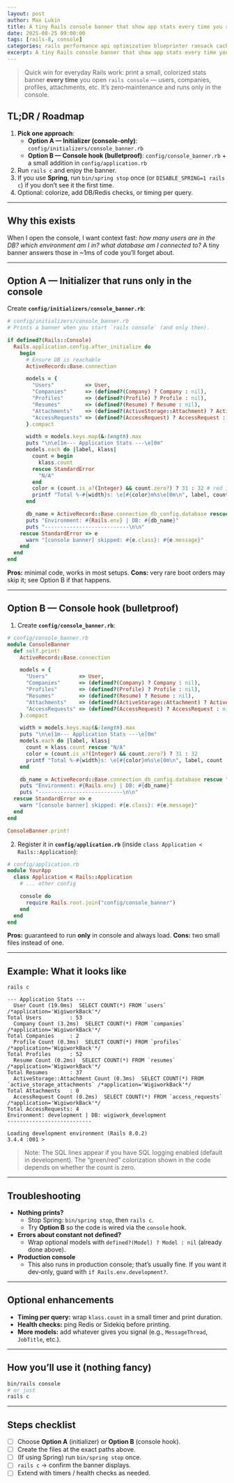 ```yaml
---
layout: post
author: Max Lukin
title: A tiny Rails console banner that show app stats every time you run rails c
date: 2025-08-25 09:00:00
tags: [rails-8, console]
categories: rails performance api optimization blueprinter ransack caching
excerpt: A tiny Rails console banner that show app stats every time you run rails c
---
```


> Quick win for everyday Rails work: print a small, colorized stats banner **every time** you open `rails console` — users, companies, profiles, attachments, etc. It’s zero‑maintenance and runs only in the console.

## TL;DR / Roadmap
1. **Pick one approach**:
   - **Option A — Initializer (console‑only)**: `config/initializers/console_banner.rb`
   - **Option B — Console hook (bulletproof)**: `config/console_banner.rb` + a small addition in `config/application.rb`
2. Run `rails c` and enjoy the banner.
3. If you use **Spring**, run `bin/spring stop` once (or `DISABLE_SPRING=1 rails c`) if you don’t see it the first time.
4. Optional: colorize, add DB/Redis checks, or timing per query.

---

## Why this exists
When I open the console, I want context fast: *how many users are in the DB? which environment am I in? what database am I connected to?*
A tiny banner answers those in ~1ms of code you’ll forget about.

---

## Option A — Initializer that runs only in the console
Create **`config/initializers/console_banner.rb`**:
```ruby
# config/initializers/console_banner.rb
# Prints a banner when you start `rails console` (and only then).

if defined?(Rails::Console)
  Rails.application.config.after_initialize do
    begin
      # Ensure DB is reachable
      ActiveRecord::Base.connection

      models = {
        "Users"          => User,
        "Companies"      => (defined?(Company) ? Company : nil),
        "Profiles"       => (defined?(Profile) ? Profile : nil),
        "Resumes"        => (defined?(Resume) ? Resume : nil),
        "Attachments"    => (defined?(ActiveStorage::Attachment) ? ActiveStorage::Attachment : nil),
        "AccessRequests" => (defined?(AccessRequest) ? AccessRequest : nil)
      }.compact

      width = models.keys.map(&:length).max
      puts "\n\e[1m--- Application Stats ---\e[0m"
      models.each do |label, klass|
        count = begin
          klass.count
        rescue StandardError
          "N/A"
        end
        color = (count.is_a?(Integer) && count.zero?) ? 31 : 32 # red if 0, green otherwise
        printf "Total %-#{width}s: \e[#{color}m%s\e[0m\n", label, count
      end

      db_name = ActiveRecord::Base.connection_db_config.database rescue "unknown"
      puts "Environment: #{Rails.env} | DB: #{db_name}"
      puts "---------------------------\n\n"
    rescue StandardError => e
      warn "[console banner] skipped: #{e.class}: #{e.message}"
    end
  end
end
```

**Pros:** minimal code, works in most setups.
**Cons:** very rare boot orders may skip it; see Option B if that happens.

---

## Option B — Console hook (bulletproof)
1) Create **`config/console_banner.rb`**:
```ruby
# config/console_banner.rb
module ConsoleBanner
  def self.print!
    ActiveRecord::Base.connection

    models = {
      "Users"          => User,
      "Companies"      => (defined?(Company) ? Company : nil),
      "Profiles"       => (defined?(Profile) ? Profile : nil),
      "Resumes"        => (defined?(Resume) ? Resume : nil),
      "Attachments"    => (defined?(ActiveStorage::Attachment) ? ActiveStorage::Attachment : nil),
      "AccessRequests" => (defined?(AccessRequest) ? AccessRequest : nil)
    }.compact

    width = models.keys.map(&:length).max
    puts "\n\e[1m--- Application Stats ---\e[0m"
    models.each do |label, klass|
      count = klass.count rescue "N/A"
      color = (count.is_a?(Integer) && count.zero?) ? 31 : 32
      printf "Total %-#{width}s: \e[#{color}m%s\e[0m\n", label, count
    end

    db_name = ActiveRecord::Base.connection_db_config.database rescue "unknown"
    puts "Environment: #{Rails.env} | DB: #{db_name}"
    puts "---------------------------\n\n"
  rescue StandardError => e
    warn "[console banner] skipped: #{e.class}: #{e.message}"
  end
end

ConsoleBanner.print!
```

2) Register it in **`config/application.rb`** (inside `class Application < Rails::Application`):
```ruby
# config/application.rb
module YourApp
  class Application < Rails::Application
    # ... other config

    console do
      require Rails.root.join("config/console_banner")
    end
  end
end
```

**Pros:** guaranteed to run **only** in console and always load.
**Cons:** two small files instead of one.

---

## Example: What it looks like

```
rails c

--- Application Stats ---
  User Count (19.0ms)  SELECT COUNT(*) FROM `users` /*application='WigiworkBack'*/
Total Users         : 53
  Company Count (3.2ms)  SELECT COUNT(*) FROM `companies` /*application='WigiworkBack'*/
Total Companies     : 2
  Profile Count (0.3ms)  SELECT COUNT(*) FROM `profiles` /*application='WigiworkBack'*/
Total Profiles      : 52
  Resume Count (0.2ms)  SELECT COUNT(*) FROM `resumes` /*application='WigiworkBack'*/
Total Resumes       : 37
  ActiveStorage::Attachment Count (0.3ms)  SELECT COUNT(*) FROM `active_storage_attachments` /*application='WigiworkBack'*/
Total Attachments   : 0
  AccessRequest Count (0.2ms)  SELECT COUNT(*) FROM `access_requests` /*application='WigiworkBack'*/
Total AccessRequests: 4
Environment: development | DB: wigiwork_development
---------------------------

Loading development environment (Rails 8.0.2)
3.4.4 :001 >
```

> Note: The SQL lines appear if you have SQL logging enabled (default in development). The “green/red” colorization shown in the code depends on whether the count is zero.

---

## Troubleshooting
- **Nothing prints?**
  - Stop Spring: `bin/spring stop`, then `rails c`.
  - Try **Option B** so the code is wired via the `console` hook.
- **Errors about constant not defined?**
  - Wrap optional models with `defined?(Model) ? Model : nil` (already done above).
- **Production console**
  - This also runs in production console; that’s usually fine. If you want it dev‑only, guard with `if Rails.env.development?`.

---

## Optional enhancements
- **Timing per query:** wrap `klass.count` in a small timer and print duration.
- **Health checks:** ping Redis or Sidekiq before printing.
- **More models:** add whatever gives you signal (e.g., `MessageThread`, `JobTitle`, etc.).

---

## How you’ll use it (nothing fancy)
```bash
bin/rails console
# or just
rails c
```

---

## Steps checklist
- [ ] Choose **Option A** (initializer) or **Option B** (console hook).
- [ ] Create the files at the exact paths above.
- [ ] (If using Spring) run `bin/spring stop` once.
- [ ] `rails c` → confirm the banner displays.
- [ ] Extend with timers / health checks as needed.
